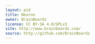 ```yaml
---
layout: pid
title: Neuron
owner: BrainBoardz
license: CC BY-SA 4.0/GPLv3
site: http://www.brainboardz.com/
source: http://github.com/BrainBoardz
---
```

